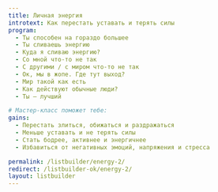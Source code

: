 ```yaml
---
title: Личная энергия
introtext: Как перестать уставать и терять силы
program: 
  - Ты способен на гораздо большее
  - Ты сливаешь энергию
  - Куда я сливаю энергию?
  - Со мной что-то не так
  - С другими / с миром что-то не так
  - Ок, мы в жопе. Где тут выход?
  - Мир такой как есть
  - Как действуют обычные люди?
  - Ты — лучший

# Мастер-класс поможет тебе:
gains:
  - Перестать злиться, обижаться и раздражаться
  - Меньше уставать и не терять силы
  - Стать бодрее, активнее и энергичнее
  - Избавиться от негативных эмоций, напряжения и стресса

permalink: /listbuilder/energy-2/
redirect: /listbuilder-ok/energy-2/
layout: listbuilder
---
```

